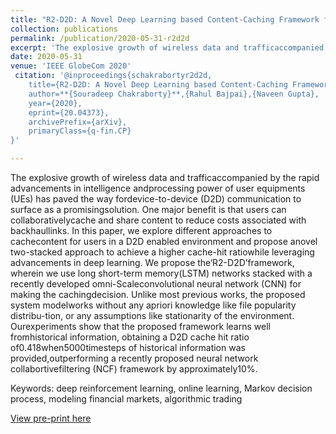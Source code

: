 ```yaml
---
title: "R2-D2D: A Novel Deep Learning based Content-Caching Framework for D2D Networks"
collection: publications
permalink: /publication/2020-05-31-r2d2d
excerpt: 'The explosive growth of wireless data and trafficaccompanied by the rapid advancements in intelligence andprocessing power of user equipments (UEs) has paved the way fordevice-to-device (D2D) communication to surface as a promisingsolution. One major benefit is that users can collaborativelycache and share content to reduce costs associated with backhaullinks. In this paper, we explore different approaches to cachecontent for users in a D2D enabled environment and propose anovel two-stacked approach to achieve a higher cache-hit ratiowhile leveraging advancements in deep learning. We propose the‘R2-D2D’framework, wherein we use long short-term memory(LSTM) networks stacked with a recently developed omni-Scaleconvolutional neural network (CNN) for making the cachingdecision. Unlike most previous works, the proposed system modelworks without any apriori knowledge like file popularity distribu-tion, or any assumptions like stationarity of the environment. Ourexperiments show that the proposed framework learns well fromhistorical information, obtaining a D2D cache hit ratio of0.418when5000timesteps of historical information was provided,outperforming a recently proposed neural network collabortivefiltering (NCF) framework by approximately10%.'
date: 2020-05-31
venue: 'IEEE GlobeCom 2020'
 citation: '@inproceedings{schakrabortyr2d2d,
    title={R2-D2D: A Novel Deep Learning based Content-Caching Framework for D2D Networks},
    author=**{Souradeep Chakraborty}**,{Rahul Bajpai},{Naveen Gupta},
    year={2020},
    eprint={20.04373},
    archivePrefix={arXiv},
    primaryClass={q-fin.CP}
}'

---
```

The explosive growth of wireless data and trafficaccompanied by the rapid advancements in intelligence andprocessing power of user equipments (UEs) has paved the way fordevice-to-device (D2D) communication to surface as a promisingsolution. One major benefit is that users can collaborativelycache and share content to reduce costs associated with backhaullinks. In this paper, we explore different approaches to cachecontent for users in a D2D enabled environment and propose anovel two-stacked approach to achieve a higher cache-hit ratiowhile leveraging advancements in deep learning. We propose the‘R2-D2D’framework, wherein we use long short-term memory(LSTM) networks stacked with a recently developed omni-Scaleconvolutional neural network (CNN) for making the cachingdecision. Unlike most previous works, the proposed system modelworks without any apriori knowledge like file popularity distribu-tion, or any assumptions like stationarity of the environment. Ourexperiments show that the proposed framework learns well fromhistorical information, obtaining a D2D cache hit ratio of0.418when5000timesteps of historical information was provided,outperforming a recently proposed neural network collabortivefiltering (NCF) framework by approximately10%.

Keywords: deep reinforcement learning, online learning,  Markov decision process, modeling financial markets, algorithmic trading

[View pre-print here]('https://www.researchgate.net/publication/342336014_R2-D2D_A_Novel_Deep_Learning_based_Content-Caching_Framework_for_D2D_Networks')


